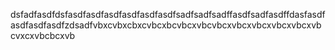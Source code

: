 dsfadfasdfdsfasdfasdfasdfasdfasdfasdfsadfsadfsadffasdfsadfasdffdasfasdfasdfasdfasdfzdsadfvbxcvbxcbxcvbcxbcvbcxvbcvbcxvbcxvbcxvbcxvbcxvbcvxcxvbcbcxvb